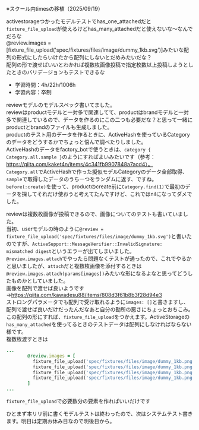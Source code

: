 ※スクール内timesの移植（2025/09/19）

activestorageつかったモデルテストでhas_one_attachedだと`fixture_file_upload`が使えるけどhas_many_attachedだと使えないな～なんでだろな  
@review.images = [fixture_file_upload('spec/fixtures/files/image/dummy_1kb.svg')]みたいな配列の形式にしたらいけたから配列にしないとだめみたいだな？  
配列の形で渡せばいいとわかれば複数枚画像投稿で指定枚数以上投稿しようとしたときのバリデージョンもテストできるな  

- 学習時間：4h/22h/1006h
- 学習内容：卒制

reviewモデルのモデルスペック書いてました。  
reviewはproductモデルと一対多で関連してて、productはbrandモデルと一対多で関連しているので、データを作るのにこの二つも必要だな？と思って一緒にproductとbrandのファイルも生成しました。  
productのテスト用のデータを作るときに、ActiveHashを使っているCategoryのデータをどうするかでちょっと悩んで調べたりしました。  
ActiveHashのデータをfactory_botで使うときは、`category { Category.all.sample }`のようにすればよいみたいです（参考：https://qiita.com/kaket4n/items/4c341fb9907848a7acd4）。  
`Category.all`でActiveHashで作った擬似モデルCategoryのデータ全部取得、`sample`で取得したデータのうち一つをランダムに返す、ですね。  
`before(:create)`を使って、productのcreate前に`Category.find(1)`で最初のデータを探してそれだけ使おうと考えてたんですけど、これではnilになってダメでした。

reviewは複数枚画像が投稿できるので、画像についてのテストも書いていました。  
当初、userモデルの時のように`@review = fixture_file_upload('spec/fixtures/files/image/dummy_1kb.svg')`と書いたのですが、`ActiveSupport::MessageVerifier::InvalidSignature:   mismatched digest`というエラーが出てしまいました。  
`@review.images.attach`でやったら問題なくテストが通ったので、これでやるかと思いましたが、`attach`だと複数枚画像を添付するときは`@review.images.attach(params[images])`みたいな形になるよなと思ってどうしたものかとしていました。  
画像を配列で渡せば良いようです→https://qiita.com/kawadesu88/items/808d3f61b8b3f28d94e3  
ストロングパラメータでも配列で受け取れるように`images: []`と書きますし、配列で渡せば良いだけだったんだなあと自分の勘所の悪さにちょっとおちこみ。  
この配列の形にすれば、`fixture_file_upload`をつかえます。ActiveStorageの`has_many_attached`を使ってるときのテストデータは配列にしなければならない様です。  
複数枚渡すときは
```ruby
...
        @review.images = [
          fixture_file_upload('spec/fixtures/files/image/dummy_1kb.png'),
          fixture_file_upload('spec/fixtures/files/image/dummy_1kb.png'),
          fixture_file_upload('spec/fixtures/files/image/dummy_1kb.png'),
          fixture_file_upload('spec/fixtures/files/image/dummy_1kb.png')
        ]
...
```
`fixture_file_upload`で必要数分の要素を作ればいいだけです


ひとまず本リリ前に書くモデルテストは終わったので、次はシステムテスト書きます。明日は定期お休み日なので明後日から。

